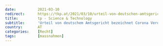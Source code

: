 ```yaml
---
date:          2021-03-10
redirect:      https://tkp.at/2021/03/10/urteil-von-deutschen-amtsgericht-bezeichnet-corona-verordnung-als-verfassungswidrig/
title:         tp - Science & Technology
subtitle:      'Urteil von deutschem Amtsgericht bezeichnet Corona Verordnung als verfassungswidrig'
country:       AT
categories:    [Recht]
tags:          [massnahmen]
---
```

